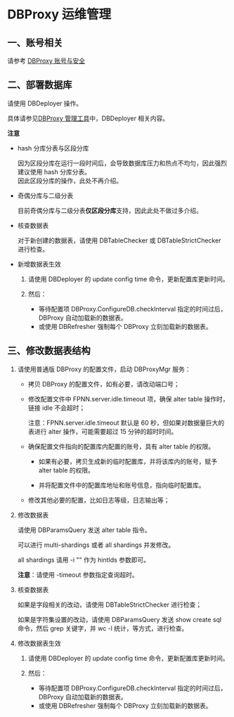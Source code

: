# DBProxy 运维管理

## 一、账号相关

请参考 [DBProxy 账号与安全](DBProxy-Accounts-Security.md)


## 二、部署数据库

请使用 DBDeployer 操作。

具体请参见[DBProxy 管理工具](DBProxy-Tools.md)中，DBDeployer 相关内容。

**注意**

+ hash 分库分表与区段分库

	因为区段分库在运行一段时间后，会导致数据库压力和热点不均匀，因此强烈建议使用 hash 分库分表。  
	因此区段分库的操作，此处不再介绍。

+ 奇偶分库与二级分表

	目前奇偶分库与二级分表**仅区段分库**支持，因此此处不做过多介绍。

+ 核查数据表

	对于新创建的数据表，请使用 DBTableChecker 或 DBTableStrictChecker 进行检查。

+ 新增数据表生效

	1. 请使用 DBDeployer 的 update config time 命令，更新配置库更新时间。

	1. 然后：

		+ 等待配置项 DBProxy.ConfigureDB.checkInterval 指定的时间过后，DBProxy 自动加载新的数据表。
		+ 或使用 DBRefresher 强制每个 DBProxy 立刻加载新的数据表。


## 三、修改数据表结构

1. 请使用普通版 DBProxy 的配置文件，启动 DBProxyMgr 服务：

	+ 拷贝 DBProxy 的配置文件，如有必要，请改动端口号；

	+ 修改配置文件中 FPNN.server.idle.timeout 项，确保 alter table 操作时，链接 idle 不会超时；

		注意：FPNN.server.idle.timeout 默认是 60 秒，但如果对数据量巨大的表进行 alter 操作，可能需要超过 15 分钟的超时时间。

	+ 确保配置文件指向的配置库内配置的账号，具有 alter table 的权限。

		* 如果有必要，拷贝生成新的临时配置库，并将该库内的账号，赋予 alter table 的权限。

		* 并将配置文件中的配置库地址和账号信息，指向临时配置库。

	+ 修改其他必要的配置，比如日志等级，日志输出等；

1. 修改数据表

	请使用 DBParamsQuery 发送 alter table 指令。

	可以进行 multi-shardings 或者 all shardings 并发修改。

	all shardings 请用 -i "" 作为 hintIds 参数即可。

	**注意**：请使用 -timeout 参数指定查询超时。

1. 核查数据表

	如果是字段相关的改动，请使用 DBTableStrictChecker 进行检查；

	如果是字符集设置的改动，请使用 DBParamsQuery 发送 show create sql 命令，然后 grep 关键字，并 wc -l 统计，等方式，进行检查。

1. 修改数据表生效

	1. 请使用 DBDeployer 的 update config time 命令，更新配置库更新时间。

	1. 然后：

		+ 等待配置项 DBProxy.ConfigureDB.checkInterval 指定的时间过后，DBProxy 自动加载新的数据表。
		+ 或使用 DBRefresher 强制每个 DBProxy 立刻加载新的数据表。
